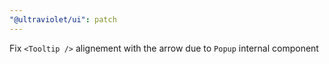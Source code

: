 ```yaml
---
"@ultraviolet/ui": patch
---
```


Fix `<Tooltip />` alignement with the arrow due to `Popup` internal component
